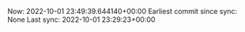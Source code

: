 Now: 2022-10-01 23:49:39.644140+00:00 Earliest commit since sync: None Last sync: 2022-10-01 23:29:23+00:00
